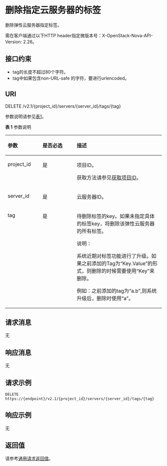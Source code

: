 # 删除指定云服务器的标签<a name="ZH-CN_TOPIC_0065820827"></a>

删除弹性云服务器指定标签。

需在客户端通过以下HTTP header指定微版本号：X-OpenStack-Nova-API-Version: 2.26。

## 接口约束<a name="zh-cn_topic_0057972842_section47071996222837"></a>

-   tag的长度不超过80个字符。
-   tag中如果包含non-URL-safe 的字符，要进行urlencoded。

## URI<a name="zh-cn_topic_0057972842_section49330940"></a>

DELETE /v2.1/\{project\_id\}/servers/\{server\_id\}/tags/\{tag\}

参数说明请参见[表1](#zh-cn_topic_0057972842_table536172734712)。

**表 1**  参数说明

<a name="zh-cn_topic_0057972842_table536172734712"></a>
<table><thead align="left"><tr id="zh-cn_topic_0057972842_row103712714716"><th class="cellrowborder" valign="top" width="22.24%" id="mcps1.2.4.1.1"><p id="p5187119"><a name="p5187119"></a><a name="p5187119"></a>参数</p>
</th>
<th class="cellrowborder" valign="top" width="21.87%" id="mcps1.2.4.1.2"><p id="p17503500"><a name="p17503500"></a><a name="p17503500"></a>是否必选</p>
</th>
<th class="cellrowborder" valign="top" width="55.88999999999999%" id="mcps1.2.4.1.3"><p id="p8497414"><a name="p8497414"></a><a name="p8497414"></a>描述</p>
</th>
</tr>
</thead>
<tbody><tr id="zh-cn_topic_0057972842_row0411327194717"><td class="cellrowborder" valign="top" width="22.24%" headers="mcps1.2.4.1.1 "><p id="zh-cn_topic_0057972842_p942327144718"><a name="zh-cn_topic_0057972842_p942327144718"></a><a name="zh-cn_topic_0057972842_p942327144718"></a>project_id</p>
</td>
<td class="cellrowborder" valign="top" width="21.87%" headers="mcps1.2.4.1.2 "><p id="zh-cn_topic_0057972842_p164222714475"><a name="zh-cn_topic_0057972842_p164222714475"></a><a name="zh-cn_topic_0057972842_p164222714475"></a>是</p>
</td>
<td class="cellrowborder" valign="top" width="55.88999999999999%" headers="mcps1.2.4.1.3 "><p id="p37593705"><a name="p37593705"></a><a name="p37593705"></a>项目ID。</p>
<p id="p1180512217438"><a name="p1180512217438"></a><a name="p1180512217438"></a>获取方法请参见<a href="获取项目ID.md">获取项目ID</a>。</p>
</td>
</tr>
<tr id="zh-cn_topic_0057972842_row17438272471"><td class="cellrowborder" valign="top" width="22.24%" headers="mcps1.2.4.1.1 "><p id="zh-cn_topic_0057972842_p14448270471"><a name="zh-cn_topic_0057972842_p14448270471"></a><a name="zh-cn_topic_0057972842_p14448270471"></a>server_id</p>
</td>
<td class="cellrowborder" valign="top" width="21.87%" headers="mcps1.2.4.1.2 "><p id="zh-cn_topic_0057972842_p11458272478"><a name="zh-cn_topic_0057972842_p11458272478"></a><a name="zh-cn_topic_0057972842_p11458272478"></a>是</p>
</td>
<td class="cellrowborder" valign="top" width="55.88999999999999%" headers="mcps1.2.4.1.3 "><p id="zh-cn_topic_0057972842_p845102714478"><a name="zh-cn_topic_0057972842_p845102714478"></a><a name="zh-cn_topic_0057972842_p845102714478"></a>云服务器ID。</p>
</td>
</tr>
<tr id="zh-cn_topic_0057972842_row255344913344"><td class="cellrowborder" valign="top" width="22.24%" headers="mcps1.2.4.1.1 "><p id="zh-cn_topic_0057972842_p8553134913345"><a name="zh-cn_topic_0057972842_p8553134913345"></a><a name="zh-cn_topic_0057972842_p8553134913345"></a>tag</p>
</td>
<td class="cellrowborder" valign="top" width="21.87%" headers="mcps1.2.4.1.2 "><p id="zh-cn_topic_0057972842_p05531249143414"><a name="zh-cn_topic_0057972842_p05531249143414"></a><a name="zh-cn_topic_0057972842_p05531249143414"></a>是</p>
</td>
<td class="cellrowborder" valign="top" width="55.88999999999999%" headers="mcps1.2.4.1.3 "><p id="zh-cn_topic_0057972842_p04316297356"><a name="zh-cn_topic_0057972842_p04316297356"></a><a name="zh-cn_topic_0057972842_p04316297356"></a>待删除标签的key。如果未指定具体的标签key，将删除该弹性云服务器的所有标签。</p>
<div class="note" id="note124521913175616"><a name="note124521913175616"></a><a name="note124521913175616"></a><span class="notetitle"> 说明： </span><div class="notebody"><p id="p1745221311560"><a name="p1745221311560"></a><a name="p1745221311560"></a>系统近期对标签功能进行了升级。如果之前添加的Tag为“Key.Value”的形式，则删除的时候需要使用“Key”来删除。</p>
<p id="p213418685710"><a name="p213418685710"></a><a name="p213418685710"></a>例如：之前添加的tag为“a.b”,则系统升级后，删除时使用“a”。</p>
</div></div>
</td>
</tr>
</tbody>
</table>

## 请求消息<a name="zh-cn_topic_0057972842_section41325284"></a>

无

## 响应消息<a name="zh-cn_topic_0057972842_section36383236"></a>

无

## 请求示例<a name="section28931627710"></a>

```
DELETE https://{endpoint}/v2.1/{project_id}/servers/{server_id}/tags/{tag}
```

## 响应示例<a name="section179263403114"></a>

无

## 返回值<a name="zh-cn_topic_0057972842_zh-cn_topic_0020212692_section22960139"></a>

请参考[通用请求返回值](通用请求返回值.md)。

